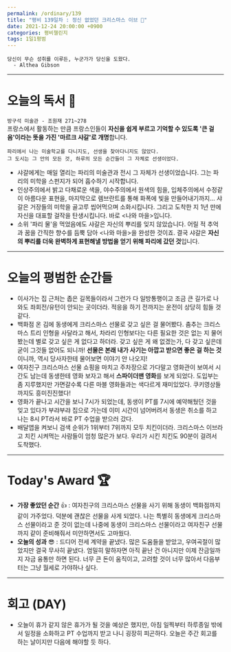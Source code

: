 ```yaml
---
permalink: /ordinary/139
title: "평비 139일차 : 정신 없었던 크리스마스 이브 🎄"
date: 2021-12-24 20:00:00 +0900
categories: 평비챌린지
tags: 1일1평범
---
```

```
당신이 무슨 성취를 이루든, 누군가가 당신을 도왔다.
  - Althea Gibson
```

---
# 오늘의 독서 📕
`방구석 미술관 - 조원재 271~278`  
프랑스에서 활동하는 만큼 프랑스인들이 **자신을 쉽게 부르고 기억할 수 있도록 '큰 걸음'이라는 뜻을 가진 '마르크 샤갈'로 개명**합니다.  

```
파리에서 나는 미술학교를 다니지도, 선생을 찾아다니지도 않았다.
그 도시는 그 안의 모든 것, 하루의 모든 순간들이 그 자체로 선생이었다.
```

- 샤갈에게는 매일 열리는 파리의 미술관과 전시 그 자체가 선생이었습니다. 그는 파리의 미학을 스펀지가 되어 흡수하기 시작합니다.
- 인상주의에서 밝고 다채로운 색을, 야수주의에서 원색의 힘을, 입체주의에서 수정같이 아름다운 표현을, 마지막으로 렘브란트를 통해 화폭에 빛을 만들어내기까지... 샤갈은 거장들의 미학을 골고루 씹어먹으며 소화시킵니다. 그리고 도착한 지 1년 만에 자신을 대표할 걸작을 탄생시킵니다. 바로 <나와 마을>입니다.
- 소위 '파리 물'을 먹었음에도 샤갈은 자신의 뿌리를 잊지 않았습니다. 어릴 적 추억과 꿈을 간직한 향수를 듬뿍 담아 <나와 마을>을 완성한 것이죠. 결국 샤갈은 **자신의 뿌리를 더욱 완벽하게 표현해낼 방법을 얻기 위해 파리에 갔던 것**입니다.

---
# 오늘의 평범한 순간들
- 이사가는 집 근처는 좁은 길목들이라서 그런가 다 일방통행이고 조금 큰 길가로 나와도 좌회전/유턴이 안되는 곳이더라. 적응을 하기 전까지는 운전이 상당히 힘들 것 같다.
- 백화점 온 김에 동생에게 크리스마스 선물로 갖고 싶은 걸 물어봤다. 춤추는 크리스마스 트리 인형을 사달라고 해서, 차라리 인형보다는 다른 필요한 것은 없는 지 물어봤는데 별로 갖고 싶은 게 없다고 하더라. 갖고 싶은 게 왜 없겠는가, 다 갖고 싶은데 굳이 그것들 없어도 되니까! **선물은 본래 내가 사기는 아깝고 받으면 좋은 걸 하는 것**이니까, 역시 당사자한테 물어보면 이야기 안 나오지!
- 여자친구 크리스마스 선물 쇼핑을 마치고 주차장으로 가다말고 영화관이 보여서 시간도 남는데 동생한테 영화 보자고 해서 **스파이더맨 영화**를 보게 되었다. 도입부는 좀 지루했지만 가면갈수록 다른 마블 영화들과는 색다르게 재미있었다. 쿠키영상들까지도 흥미진진했다!
- 영화가 끝나고 시간을 보니 7시가 되었는데, 동생이 PT를 7시에 예약해뒀던 것을 잊고 있다가 부랴부랴 집으로 가는데 이미 시간이 넘어버려서 동생은 취소를 하고 나는 8시 PT라서 바로 PT 수업을 받으러 갔다.
- 배달앱을 켜보니 검색 순위가 1위부터 7위까지 모두 치킨이더라. 크리스마스 이브라고 치킨 시켜먹는 사람들이 엄청 많은가 보다. 우리가 시킨 치킨도 90분이 걸려서 도착했다.

---
# Today's Award 🏆
- **가장 좋았던 순간** 👍 : 여자친구의 크리스마스 선물을 사기 위해 동생이 백화점까지 같이 가주었다. 덕분에 괜찮은 선물을 사게 되었다. 나는 특별히 동생에게 크리스마스 선물이라고 준 것이 없는데 나중에 동생이 크리스마스 선물이라고 여자친구 선물까지 같이 준비해줘서 미안하면서도 고마웠다.
- **오늘의 성과** 😎 : 드디어 전세 계약을 끝냈다. 많은 도움들을 받았고, 우여곡절이 많았지만 결국 무사히 끝냈다. 엄밀히 말하자면 아직 끝난 건 아니지만 이제 잔금일까지 자금 융통만 하면 된다. 너무 큰 돈이 움직이고, 고려할 것이 너무 많아서 다음부터는 그냥 월세로 가야하나 싶다.

---
# 회고 (DAY)
- 오늘이 휴가 같지 않은 휴가가 될 것을 예상은 했지만, 아침 일찍부터 하루종일 밖에서 일정을 소화하고 PT 수업까지 받고 나니 굉장히 피곤하다. 오늘은 주간 회고를 하는 날이지만 다음에 해야할 듯 하다.